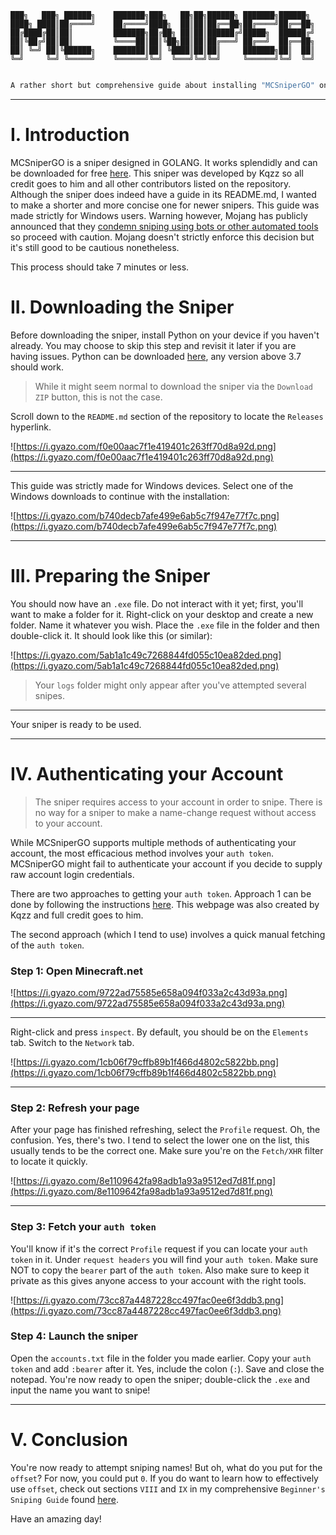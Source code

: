 ```
███╗   ███╗ ██████╗    ███████╗███╗   ██╗██╗██████╗ ███████╗██████╗ 
████╗ ████║██╔════╝    ██╔════╝████╗  ██║██║██╔══██╗██╔════╝██╔══██╗
██╔████╔██║██║         ███████╗██╔██╗ ██║██║██████╔╝█████╗  ██████╔╝
██║╚██╔╝██║██║         ╚════██║██║╚██╗██║██║██╔═══╝ ██╔══╝  ██╔══██╗
██║ ╚═╝ ██║╚██████╗    ███████║██║ ╚████║██║██║     ███████╗██║  ██║
╚═╝     ╚═╝ ╚═════╝    ╚══════╝╚═╝  ╚═══╝╚═╝╚═╝     ╚══════╝╚═╝  ╚═╝
                                                                    
```

```sh
A rather short but comprehensive guide about installing "MCSniperGO" on Windows with minimal technological expertise.
```

-------------------------------------------

# **I. Introduction**

MCSniperGO is a sniper designed in GOLANG. It works splendidly and can be downloaded for free [here](https://github.com/Kqzz/MCsniperGO). This sniper was developed by Kqzz so all credit goes to him and all other contributors listed on the repository. Although the sniper does indeed have a guide in its README.md, I wanted to make a shorter and more concise one for newer snipers. This guide was made strictly for Windows users. Warning however, Mojang has publicly announced that they [condemn sniping using bots or other automated tools](https://twitter.com/Mojang_Ined/status/1448652087043133440) so proceed with caution. Mojang doesn't strictly enforce this decision but it's still good to be cautious nonetheless.

This process should take 7 minutes or less.


# **II. Downloading the Sniper**

Before downloading the sniper, install Python on your device if you haven't already. You may choose to skip this step and revisit it later if you are having issues. Python can be downloaded [here](https://www.python.org/downloads/), any version above 3.7 should work.

> While it might seem normal to download the sniper via the `Download ZIP` button, this is not the case.

Scroll down to the `README.md` section of the repository to locate the `Releases` hyperlink.

![https://i.gyazo.com/f0e00aac7f1e419401c263ff70d8a92d.png](https://i.gyazo.com/f0e00aac7f1e419401c263ff70d8a92d.png)

-------------------------------------------
This guide was strictly made for Windows devices. Select one of the Windows downloads to continue with the installation:

![https://i.gyazo.com/b740decb7afe499e6ab5c7f947e77f7c.png](https://i.gyazo.com/b740decb7afe499e6ab5c7f947e77f7c.png)

-------------------------------------------
# **III. Preparing the Sniper**

You should now have an `.exe` file. Do not interact with it yet; first, you'll want to make a folder for it. Right-click on your desktop and create a new folder. Name it whatever you wish. Place the `.exe` file in the folder and then double-click it. It should look like this (or similar):

![https://i.gyazo.com/5ab1a1c49c7268844fd055c10ea82ded.png](https://i.gyazo.com/5ab1a1c49c7268844fd055c10ea82ded.png)

> Your `logs` folder might only appear after you've attempted several snipes.

-------------------------------------------

Your sniper is ready to be used.

-------------------------------------------
# **IV. Authenticating your Account**

> The sniper requires access to your account in order to snipe. There is no way for a sniper to make a name-change request without access to your account.

While MCSniperGO supports multiple methods of authenticating your account, the most efficacious method involves your `auth token`. MCSniperGO might fail to authenticate your account if you decide to supply raw account login credentials. 

There are two approaches to getting your `auth token`. Approach 1 can be done by following the instructions [here](https://kqzz.github.io/mc-bearer-token/). This webpage was also created by Kqzz and full credit goes to him.

The second approach (which I tend to use) involves a quick manual fetching of the `auth token`. 

### **Step 1: Open Minecraft.net**

![https://i.gyazo.com/9722ad75585e658a094f033a2c43d93a.png](https://i.gyazo.com/9722ad75585e658a094f033a2c43d93a.png)

-------------------------------------------

Right-click and press `inspect`. By default, you should be on the `Elements` tab. Switch to the `Network` tab.

![https://i.gyazo.com/1cb06f79cffb89b1f466d4802c5822bb.png](https://i.gyazo.com/1cb06f79cffb89b1f466d4802c5822bb.png)

-------------------------------------------

### **Step 2: Refresh your page**

After your page has finished refreshing, select the `Profile` request. Oh, the confusion. Yes, there's two. I tend to select the lower one on the list, this usually tends to be the correct one. Make sure you're on the `Fetch/XHR` filter to locate it quickly.

![https://i.gyazo.com/8e1109642fa98adb1a93a9512ed7d81f.png](https://i.gyazo.com/8e1109642fa98adb1a93a9512ed7d81f.png)

-------------------------------------------

### **Step 3: Fetch your `auth token`**

You'll know if it's the correct `Profile` request if you can locate your `auth token` in it. Under `request headers` you will find your `auth token`. Make sure NOT to copy the `bearer` part of the `auth token`. Also make sure to keep it private as this gives anyone access to your account with the right tools.

![https://i.gyazo.com/73cc87a4487228cc497fac0ee6f3ddb3.png](https://i.gyazo.com/73cc87a4487228cc497fac0ee6f3ddb3.png)

### **Step 4: Launch the sniper**

Open the `accounts.txt` file in the folder you made earlier. Copy your `auth token` and add `:bearer` after it. Yes, include the colon (`:`). Save and close the notepad. You're now ready to open the sniper; double-click the `.exe` and input the name you want to snipe!

-------------------------------------------

# **V. Conclusion**

You're now ready to attempt sniping names! But oh, what do you put for the `offset`? For now, you could put `0`. If you do want to learn how to effectively use `offset`, check out sections `VIII` and `IX` in my comprehensive `Beginner's Sniping Guide` found [here](https://github.com/NameMC/BASIC-SNIPING-GUIDE).

Have an amazing day!


